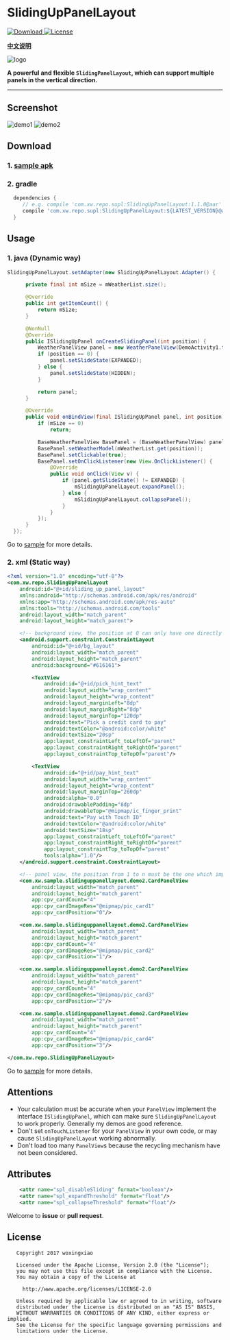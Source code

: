# SlidingUpPanelLayout
[![Download](https://api.bintray.com/packages/woxingxiao/maven/SlidingUpPanelLayout/images/download.svg) ](https://bintray.com/woxingxiao/maven/SlidingUpPanelLayout/_latestVersion)
[![License](http://img.shields.io/badge/License-Apache%202.0-brightgreen.svg?style=flat)](https://opensource.org/licenses/Apache-2.0)

[**中文说明**](https://github.com/woxingxiao/SlidingUpPanelLayout/blob/master/README_zh.md)

![logo](https://github.com/woxingxiao/SlidingUpPanelLayout/blob/master/app/src/main/res/mipmap-xxhdpi/ic_launcher.png)

**A powerful and flexible `SlidingPanelLayout`, which can support multiple panels in the vertical direction.**

****
## Screenshot
![demo1](https://github.com/woxingxiao/SlidingUpPanelLayout/blob/master/screenshot/demo1.gif)
![demo2](https://github.com/woxingxiao/SlidingUpPanelLayout/blob/master/screenshot/demo2.gif)

## Download
### 1. [sample apk](https://fir.im/spl)
### 2. gradle
```groovy
  dependencies {
     // e.g. compile 'com.xw.repo.supl:SlidingUpPanelLayout:1.1.0@aar'
     compile 'com.xw.repo.supl:SlidingUpPanelLayout:${LATEST_VERSION}@aar'
  }
```

## Usage
### 1. java (Dynamic way)
```java
SlidingUpPanelLayout.setAdapter(new SlidingUpPanelLayout.Adapter() {

      private final int mSize = mWeatherList.size();

      @Override
      public int getItemCount() {
          return mSize;
      }

      @NonNull
      @Override
      public ISlidingUpPanel onCreateSlidingPanel(int position) {
          WeatherPanelView panel = new WeatherPanelView(DemoActivity1.this);
          if (position == 0) {
              panel.setSlideState(EXPANDED);
          } else {
              panel.setSlideState(HIDDEN);
          }

          return panel;
      }

      @Override
      public void onBindView(final ISlidingUpPanel panel, int position) {
          if (mSize == 0)
              return;

          BaseWeatherPanelView BasePanel = (BaseWeatherPanelView) panel;
          BasePanel.setWeatherModel(mWeatherList.get(position));
          BasePanel.setClickable(true);
          BasePanel.setOnClickListener(new View.OnClickListener() {
              @Override
              public void onClick(View v) {
                  if (panel.getSlideState() != EXPANDED) {
                      mSlidingUpPanelLayout.expandPanel();
                  } else {
                      mSlidingUpPanelLayout.collapsePanel();
                  }
              }
          });
      }
  });
```
Go to [sample](https://github.com/woxingxiao/SlidingUpPanelLayout/tree/master/app/src/main/java/com/xw/sample/slidinguppanellayout/demo1) for more details.

### 2. xml  (Static way)
```xml
<?xml version="1.0" encoding="utf-8"?>
<com.xw.repo.SlidingUpPanelLayout
    android:id="@+id/sliding_up_panel_layout"
    xmlns:android="http://schemas.android.com/apk/res/android"
    xmlns:app="http://schemas.android.com/apk/res-auto"
    xmlns:tools="http://schemas.android.com/tools"
    android:layout_width="match_parent"
    android:layout_height="match_parent">

    <!-- background view, the position at 0 can only have one directly view, it can be a view or a layout. -->
    <android.support.constraint.ConstraintLayout
        android:id="@+id/bg_layout"
        android:layout_width="match_parent"
        android:layout_height="match_parent"
        android:background="#616161">

        <TextView
            android:id="@+id/pick_hint_text"
            android:layout_width="wrap_content"
            android:layout_height="wrap_content"
            android:layout_marginLeft="8dp"
            android:layout_marginRight="8dp"
            android:layout_marginTop="120dp"
            android:text="Pick a credit card to pay"
            android:textColor="@android:color/white"
            android:textSize="20sp"
            app:layout_constraintLeft_toLeftOf="parent"
            app:layout_constraintRight_toRightOf="parent"
            app:layout_constraintTop_toTopOf="parent"/>

        <TextView
            android:id="@+id/pay_hint_text"
            android:layout_width="wrap_content"
            android:layout_height="wrap_content"
            android:layout_marginTop="260dp"
            android:alpha="0.0"
            android:drawablePadding="8dp"
            android:drawableTop="@mipmap/ic_finger_print"
            android:text="Pay with Touch ID"
            android:textColor="@android:color/white"
            android:textSize="18sp"
            app:layout_constraintLeft_toLeftOf="parent"
            app:layout_constraintRight_toRightOf="parent"
            app:layout_constraintTop_toTopOf="parent"
            tools:alpha="1.0"/>
    </android.support.constraint.ConstraintLayout>

    <!-- panel view, the position from 1 to n must be the one which implemented the interface ISlidingUpPanel.-->
    <com.xw.sample.slidinguppanellayout.demo2.CardPanelView
        android:layout_width="match_parent"
        android:layout_height="match_parent"
        app:cpv_cardCount="4"
        app:cpv_cardImageRes="@mipmap/pic_card1"
        app:cpv_cardPosition="0"/>

    <com.xw.sample.slidinguppanellayout.demo2.CardPanelView
        android:layout_width="match_parent"
        android:layout_height="match_parent"
        app:cpv_cardCount="4"
        app:cpv_cardImageRes="@mipmap/pic_card2"
        app:cpv_cardPosition="1"/>

    <com.xw.sample.slidinguppanellayout.demo2.CardPanelView
        android:layout_width="match_parent"
        android:layout_height="match_parent"
        app:cpv_cardCount="4"
        app:cpv_cardImageRes="@mipmap/pic_card3"
        app:cpv_cardPosition="2"/>

    <com.xw.sample.slidinguppanellayout.demo2.CardPanelView
        android:layout_width="match_parent"
        android:layout_height="match_parent"
        app:cpv_cardCount="4"
        app:cpv_cardImageRes="@mipmap/pic_card4"
        app:cpv_cardPosition="3"/>

</com.xw.repo.SlidingUpPanelLayout>

```
Go to [sample](https://github.com/woxingxiao/SlidingUpPanelLayout/tree/master/app/src/main/java/com/xw/sample/slidinguppanellayout/demo2) for more details.

## Attentions
- Your calculation must be accurate when your `PanelView` implement the interface `ISlidingUpPanel`,
which can make sure `SlidingUpPanelLayout` to work properly. Generally my demos are good reference.
- Don't set `onTouchListener` for your `PanelView` in your own code, or may cause `SlidingUpPanelLayout` working abnormally.
- Don't load too many `PanelView`s because the recycling mechanism have not been considered.

## Attributes
```xml
    <attr name="spl_disableSliding" format="boolean"/>
    <attr name="spl_expandThreshold" format="float"/>
    <attr name="spl_collapseThreshold" format="float"/>
```

Welcome to **issue** or **pull request**.

## License
```
   Copyright 2017 woxingxiao

   Licensed under the Apache License, Version 2.0 (the "License");
   you may not use this file except in compliance with the License.
   You may obtain a copy of the License at

     http://www.apache.org/licenses/LICENSE-2.0

   Unless required by applicable law or agreed to in writing, software
   distributed under the License is distributed on an "AS IS" BASIS,
   WITHOUT WARRANTIES OR CONDITIONS OF ANY KIND, either express or implied.
   See the License for the specific language governing permissions and
   limitations under the License.
```